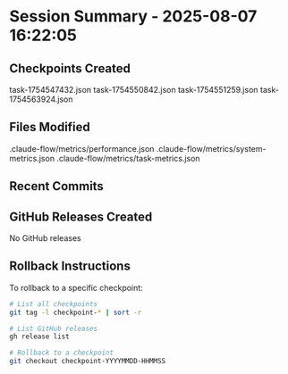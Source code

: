# Session Summary - 2025-08-07 16:22:05

## Checkpoints Created
task-1754547432.json
task-1754550842.json
task-1754551259.json
task-1754563924.json

## Files Modified
.claude-flow/metrics/performance.json
.claude-flow/metrics/system-metrics.json
.claude-flow/metrics/task-metrics.json

## Recent Commits


## GitHub Releases Created
No GitHub releases

## Rollback Instructions
To rollback to a specific checkpoint:
```bash
# List all checkpoints
git tag -l checkpoint-* | sort -r

# List GitHub releases
gh release list

# Rollback to a checkpoint
git checkout checkpoint-YYYYMMDD-HHMMSS
```
